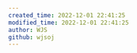 ```yaml
---
created_time: 2022-12-01 22:41:25
modified_time: 2022-12-01 22:41:25
author: WJS
github: wjsoj
---
```

